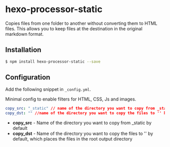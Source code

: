 # hexo-processor-static

Copies files from one folder to another without converting them to HTML files. This allows you to keep files at the destination in the original markdown format.

## Installation
``` bash
$ npm install hexo-processor-static --save
```
## Configuration
Add the following snippet in `_config.yml`.

Minimal config to enable filters for HTML, CSS, Js and images.
```yaml
copy_src: "_static" // name of the directory you want to copy from _static by default
copy_dst: "" //name of the directory you want to copy the files to '' by default
```
- **copy_src** - Name of the directory you want to copy from _static by default
- **copy_dst** - Name of the directory you want to copy the files to '' by default, which places the files in the root output directory